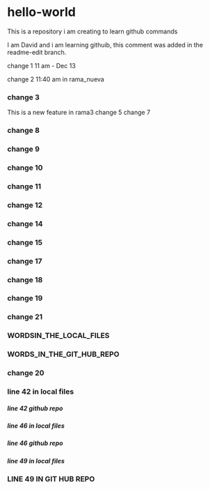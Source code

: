 # hello-world
This is a repository i am creating to learn github commands

I am David and i am learning githuib, this comment was added in the readme-edit branch.

change 1 11 am - Dec 13

change 2 11:40 am in rama_nueva

### change 3

This is a new feature in rama3
change 5
change 7

### change 8

### change 9
### change 10

### change 11

### change 12

### change 14

### change 15

### change 17

### change 18

### change 19

### change 21

### WORDSIN_THE_LOCAL_FILES

### WORDS_IN_THE_GIT_HUB_REPO

### change 20

### line 42 in local files

##### line 42 github repo 

##### line 46 in local files
##### line 46 github repo 

##### line 49 in local files

### LINE 49 IN GIT HUB REPO





